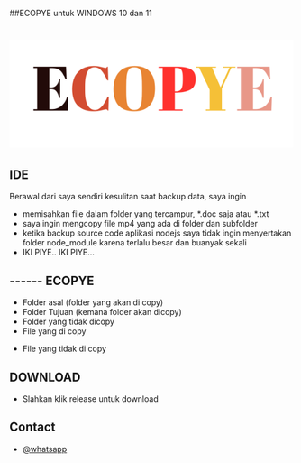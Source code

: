 ##ECOPYE untuk WINDOWS 10 dan 11
<h1 align="center">
 <img src="https://raw.githubusercontent.com/catursawahlunto/catursawahlunto/main/ecopye.svg"/>
</h1>

## IDE 
Berawal dari saya sendiri kesulitan saat backup data,
saya ingin 
- memisahkan file dalam folder yang tercampur, *.doc saja atau *.txt
- saya ingin mengcopy file mp4 yang ada di folder dan subfolder
- ketika backup source code aplikasi nodejs saya tidak ingin menyertakan folder node_module karena terlalu besar dan buanyak sekali
- IKI PIYE.. IKI PIYE...


## ------ ECOPYE
- Folder asal (folder yang akan di copy)
- Folder Tujuan (kemana folder akan dicopy)
- Folder yang tidak dicopy
- File yang di copy
+ File yang tidak di copy

## DOWNLOAD
- Slahkan klik release untuk download
## Contact
- [@whatsapp](https://wa.me/6282133381777)
